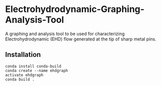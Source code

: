 # Electrohydrodynamic-Graphing-Analysis-Tool
A graphing and analysis tool to be used for characterizing Electrohydrodynamic (EHD) flow generated at the tip of sharp metal pins.

## Installation
```
conda install conda-build
conda create --name ehdgraph
activate ehdgraph
conda build .
```